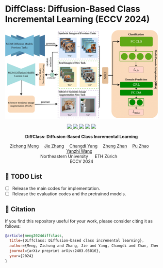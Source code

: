
# DiffClass: Diffusion-Based Class Incremental Learning (ECCV 2024)
![](./assets/Diffclass.png)

<p align="center">
  <a href='https://arxiv.org/abs/2403.05016'>
    <img src='https://img.shields.io/badge/Arxiv-2312.06553-A42C25?style=flat&logo=arXiv&logoColor=A42C25'>
  </a>
  <a href='https://arxiv.org/abs/2403.05016.pdf'>
    <img src='https://img.shields.io/badge/Paper-PDF-yellow?style=flat&logo=arXiv&logoColor=yellow'>
  </a>
  <a href='https://cr8br0ze.github.io/DiffClass/'>
  <img src='https://img.shields.io/badge/Project-Page-orange?style=flat&logo=Google%20chrome&logoColor=orange'></a>
  <a href='https://github.com/cr8br0ze/DiffClass-Code'>
    <img src='https://img.shields.io/badge/GitHub-Code-black?style=flat&logo=github&logoColor=white'></a>
  <a href="" target='_blank'>
    <img src="https://visitor-badge.laobi.icu/badge?page_id=cr8br0ze.DiffClass-Code&left_color=gray&right_color=blue">
  </a>
</p>


<p align="center">
<strong>DiffClass: Diffusion-Based Class Incremental Learning</strong></h1>
   <p align="center">
    <a href='https://cr8br0ze.github.io' target='_blank'>Zichong Meng</a>&emsp;
    <a href='https://zj-jayzhang.github.io' target='_blank'>Jie Zhang</a>&emsp;
    <a href='https://scholar.google.com/citations?user=aZvLu6wAAAAJ' target='_blank'>Changdi Yang</a>&emsp;
    <a href='https://zhanzheng8585.github.io' target='_blank'>Zheng Zhan</a>&emsp;
    <a href='https://puzhao.info/' target='_blank'>Pu Zhao</a>&emsp;
    <a href='https://web.northeastern.edu/yanzhiwang/' target='_blank'>Yanzhi Wang</a>&emsp;
    <br>
    Northeastern University &emsp; ETH Zürich &emsp;
    <br>
    ECCV 2024
  </p>
</p>


## 📜 TODO List
- [ ] Release the main codes for implementation.
- [ ] Release the evaluation codes and the pretrained models.

## 🤝 Citation
If you find this repository useful for your work, please consider citing it as follows:
```bibtex
@article{meng2024diffclass,
  title={Diffclass: Diffusion-based class incremental learning},
  author={Meng, Zichong and Zhang, Jie and Yang, Changdi and Zhan, Zheng and Zhao, Pu and WAng, Yanzhi},
  journal={arXiv preprint arXiv:2403.05016},
  year={2024}
}
```
